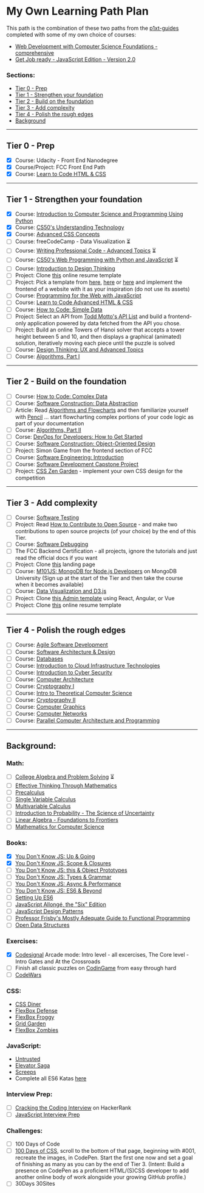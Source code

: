 # My Own Learning Path Plan

This path is the combination of these two paths from the [p1xt-guides](https://github.com/jpacsai/p1xt-guides) completed with some of my own choice of courses:
- [Web Development with Computer Science Foundations - comprehensive](https://github.com/jpacsai/p1xt-guides/blob/master/cs-wd.md)
- [Get Job ready - JavaScript Edition - Version 2.0](https://github.com/jpacsai/p1xt-guides/blob/master/job-ready-javascript-edition-2.0.md)

### Sections:
- [Tier 0 - Prep](#tier-0---prep)
- [Tier 1 - Strengthen your foundation](#tier-1---strengthen-your-foundation)
- [Tier 2 - Build on the foundation](#tier-2---build-on-the-foundation)
- [Tier 3 - Add complexity](#tier-3---add-complexity)
- [Tier 4 - Polish the rough edges](#tier-4---polish-the-rough-edges)
- [Background](#background)

---

## Tier 0 - Prep

- [x] Course: Udacity - Front End Nanodegree
- [x] Course/Project: FCC Front End Path
- [x] Course: [Learn to Code HTML & CSS](http://learn.shayhowe.com/html-css/)  

---

## Tier 1 - Strengthen your foundation

- [x] Course: [Introduction to Computer Science and Programming Using Python](https://www.edx.org/course/introduction-to-computer-science-and-programming-using-python)
- [x] Course: [CS50's Understanding Technology](https://www.edx.org/course/cs50s-understanding-technology-harvardx-cs50t)
- [x] Course: [Advanced CSS Concepts](https://www.edx.org/course/advanced-css-concepts-1)
- [ ] Course: freeCodeCamp - Data Visualization ⏳
- [ ] Course: [Writing Professional Code - Advanced Topics](https://www.edx.org/course/writing-professional-code-advanced-topics) ⏳
- [ ] Course: [CS50's Web Programming with Python and JavaScript](https://www.edx.org/course/cs50s-web-programming-with-python-and-javascript) ⏳
- [ ] Course: [Introduction to Design Thinking](https://www.edx.org/course/introduction-to-design-thinking-1)
- [ ] Project: Clone [this](https://creativemarket.com/ikonome/686585-Material-Resume-Blue/screenshots/#screenshot2) online resume template
- [ ]  Project: Pick a template from [here](https://freebiesbug.com/psd-freebies/website-template/), [here](http://www.free-css.com/free-css-templates) or [here](http://www.os-templates.com/free-website-templates) and implement the frontend of a website with it as your inspiration (do not use its assets)
- [ ] Course: [Programming for the Web with JavaScript](https://www.edx.org/course/programming-web-javascript-pennx-sd4x)
- [ ] Course: [Learn to Code Advanced HTML & CSS](http://learn.shayhowe.com/advanced-html-css/)  
- [ ] Course: [How to Code: Simple Data](https://www.edx.org/course/how-code-simple-data-ubcx-htc1x)
- [ ] Project: Select an API from [Todd Motto's API List](https://github.com/toddmotto/public-apis) and build a frontend-only application powered by data fetched from the API you chose. 
- [ ] Project: Build an online Towers of Hanoi solver that accepts a tower height between 5 and 10, and then displays a graphical (animated) solution, iteratively moving each piece until the puzzle is solved
- [ ] Course: [Design Thinking: UX and Advanced Topics](https://www.edx.org/course/design-thinking-advanced-topics)
- [ ] Course: [Algorithms, Part I](https://www.coursera.org/learn/algorithms-part1)

---

## Tier 2 - Build on the foundation
- [ ] Course: [How to Code: Complex Data](https://www.edx.org/course/how-code-complex-data-ubcx-htc2x)
- [ ] Course: [Software Construction: Data Abstraction](https://www.edx.org/course/software-construction-data-abstraction-ubcx-softconst1x)
- [ ] Article: Read [Algorithms and Flowcharts](http://www.academia.edu/7857144/ALGORITHMS_AND_FLOWCHARTS) and then familiarize yourself with [Pencil](http://pencil.evolus.vn/) ... start flowcharting complex portions of your code logic as part of your documentation
- [ ] Course: [Algorithms, Part II](https://www.coursera.org/learn/algorithms-part2)
- [ ] Corse: [DevOps for Developers: How to Get Started](https://www.edx.org/course/devops-for-developers-how-to-get-started-1)
- [ ] Course: [Software Construction: Object-Oriented Design](https://www.edx.org/course/software-construction-object-oriented-ubcx-softconst2x)
- [ ] Project: Simon Game from the frontend section of FCC
- [ ] Course: [Software Engineering: Introduction](https://www.edx.org/course/software-engineering-introduction-ubcx-softeng1x)
- [ ] Course: [Software Development Capstone Project](https://www.edx.org/course/software-development-capstone-project-ubcx-softengprjx)
- [ ] Project: [CSS Zen Garden](http://www.csszengarden.com/) - implement your own CSS design for the competition

---

## Tier 3 - Add complexity
- [ ] Course: [Software Testing](https://www.udacity.com/course/software-testing--cs258)
- [ ]  Project: Read [How to Contribute to Open Source](https://opensource.guide/how-to-contribute/) - and make two contributions to open source projects (of your choice) by the end of this Tier.
- [ ] Course: [Software Debugging](https://www.udacity.com/course/software-debugging--cs259)
- [ ] The FCC Backend Certification - all projects, ignore the tutorials and just read the official docs if you want
- [ ] Project: Clone [this](https://blackrockdigital.github.io/startbootstrap-creative/) landing page
- [ ] Course: [M101JS: MongoDB for Node.js Developers](https://university.mongodb.com/courses/M101JS/about) on MongoDB University (Sign up at the start of the Tier and then take the course when it becomes available)
- [ ] Course: [Data Visualization and D3.js](https://www.udacity.com/course/data-visualization-and-d3js--ud507)
- [ ] Project: Clone [this Admin template](http://rubix410.sketchpixy.com/ltr/dashboard) using React, Angular, or Vue
- [ ] Project: Clone [this](https://creativemarket.com/ikonome/686585-Material-Resume-Blue/screenshots/#screenshot2) online resume template 

---

## Tier 4 - Polish the rough edges
- [ ] Course: [Agile Software Development](https://www.edx.org/course/agile-software-development-ethx-asd-1x)
- [ ] Course: [Software Architecture & Design](https://www.udacity.com/course/software-architecture-design--ud821)
- [ ] Course: [Databases](https://lagunita.stanford.edu/courses/DB/2014/SelfPaced/about)
- [ ] Course: [Introduction to Cloud Infrastructure Technologies](https://www.edx.org/course/introduction-cloud-infrastructure-linuxfoundationx-lfs151-x)
- [ ] Course: [Introduction to Cyber Security](https://www.futurelearn.com/courses/introduction-to-cyber-security)
- [ ] Course: [Computer Architecture](https://www.coursera.org/course/comparch)
- [ ] Course: [Cryptography I](https://www.coursera.org/course/crypto)
- [ ] Course: [Intro to Theoretical Computer Science](https://www.udacity.com/course/intro-to-theoretical-computer-science--cs313)
- [ ] Course: [Cryptography II](https://www.coursera.org/course/crypto2)
- [ ] Course: [Computer Graphics](https://www.edx.org/course/computer-graphics-uc-san-diegox-cse167x)
- [ ] Course: [Computer Networks](https://lagunita.stanford.edu/courses/Engineering/Networking-SP/SelfPaced/about)
- [ ] Course: [Parallel Computer Architecture and Programming](http://15418.courses.cs.cmu.edu/spring2016/home)

---

## Background:

### Math:
- [ ] [College Algebra and Problem Solving](https://www.edx.org/course/college-algebra-problem-solving-asux-mat117x) ⏳
- [ ] [Effective Thinking Through Mathematics](https://www.edx.org/course/effective-thinking-through-mathematics-utaustinx-ut-9-01x)
- [ ] [Precalculus](https://www.edx.org/course/precalculus-asux-mat170x)
- [ ] [Single Variable Calculus](https://ocw.mit.edu/courses/mathematics/18-01sc-single-variable-calculus-fall-2010/)
- [ ] [Multivariable Calculus](https://ocw.mit.edu/courses/mathematics/18-02sc-multivariable-calculus-fall-2010/)
- [ ] [Introduction to Probability - The Science of Uncertainty](https://www.edx.org/course/introduction-probability-science-mitx-6-041x-0)
- [ ] [Linear Algebra - Foundations to Frontiers](https://www.edx.org/course/linear-algebra-foundations-frontiers-utaustinx-ut-5-04x#!)
- [ ] [Mathematics for Computer Science](https://ocw.mit.edu/courses/electrical-engineering-and-computer-science/6-042j-mathematics-for-computer-science-spring-2015/index.htm)

### Books:
- [x] [You Don't Know JS: Up & Going](https://github.com/getify/You-Dont-Know-JS/blob/master/up%20&%20going/README.md#you-dont-know-js-up--going)
- [x] [You Don't Know JS: Scope & Closures](https://github.com/getify/You-Dont-Know-JS/blob/master/scope%20&%20closures/README.md#you-dont-know-js-scope--closures)
- [ ] [You Don't Know JS: this & Object Prototypes](https://github.com/getify/You-Dont-Know-JS/blob/master/this%20&%20object%20prototypes/README.md#you-dont-know-js-this--object-prototypes)
- [ ] [You Don't Know JS: Types & Grammar](https://github.com/getify/You-Dont-Know-JS/blob/master/types%20&%20grammar/README.md#you-dont-know-js-types--grammar)   
- [ ] [You Don't Know JS: Async & Performance](https://github.com/getify/You-Dont-Know-JS/blob/master/async%20&%20performance/README.md#you-dont-know-js-async--performance) 
- [ ] [You Don't Know JS: ES6 & Beyond](https://github.com/getify/You-Dont-Know-JS/blob/master/es6%20&%20beyond/README.md#you-dont-know-js-es6--beyond) 
- [ ] [Setting Up ES6](https://leanpub.com/setting-up-es6/read)
- [ ] [JavaScript Allongé, the "Six" Edition](https://leanpub.com/javascriptallongesix)
- [ ] [JavaScript Design Patterns](https://addyosmani.com/resources/essentialjsdesignpatterns/book/)
- [ ] [Professor Frisby's Mostly Adequate Guide to Functional Programming](https://www.gitbook.com/book/drboolean/mostly-adequate-guide/details)
- [ ] [Open Data Structures](http://www.aupress.ca/books/120226/ebook/99Z_Morin_2013-Open_Data_Structures.pdf)

### Exercises:
- [x] [Codesignal](www.codesignal.com) Arcade mode: Intro level - all excercises, The Core level - Intro Gates and At the Crossroads
- [ ] Finish all classic puzzles on [CodinGame](https://www.codingame.com/training) from easy through hard
- [ ] [CodeWars](www.codewars.com)

### CSS:
- [CSS Diner](https://flukeout.github.io/)
- [FlexBox Defense](http://www.flexboxdefense.com/)
- [FlexBox Froggy](http://flexboxfroggy.com/)
- [Grid Garden](http://cssgridgarden.com/)
- [FlexBox Zombies](http://geddski.teachable.com/p/flexbox-zombies)

### JavaScript:
- [Untrusted](https://alexnisnevich.github.io/untrusted/)
- [Elevator Saga](http://play.elevatorsaga.com/)
- [Screeps](https://screeps.com)
- Complete all ES6 Katas [here](http://es6katas.org/)

### Interview Prep:
- [ ] [Cracking the Coding Interview](https://www.hackerrank.com/domains/tutorials/cracking-the-coding-interview) on HackerRank
- [ ] [JavaScript Interview Prep](https://www.hackerrank.com/chingu-challenge-9-javascript-prep)

### Challenges:
- [ ] 100 Days of Code
- [ ] [100 Days of CSS](https://100dayscss.com/), scroll to the bottom of that page, beginning with #001, recreate the images, in CodePen. Start the first one now and set a goal of finishing as many as you can by the end of Tier 3. (Intent: Build a presence on CodePen as a proficient HTML/(S)CSS developer to add another online body of work alongside your growing GitHub profile.)
- [ ] 30Days 30Sites
